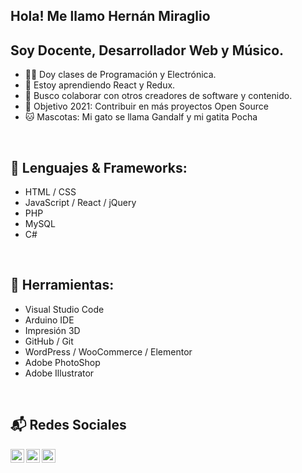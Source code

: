 ## Hola! Me llamo Hernán Miraglio
## Soy Docente, Desarrollador Web y Músico.

- 👨‍🏫 Doy clases de Programación y Electrónica.
- 📘 Estoy aprendiendo React y Redux.
- 👯 Busco colaborar con otros creadores de software y contenido.
- 🎯 Objetivo 2021: Contribuir en más proyectos Open Source 
- 🐱 Mascotas: Mi gato se llama Gandalf y mi gatita Pocha

<br />

## 💬 Lenguajes &amp; Frameworks:

- HTML / CSS
- JavaScript / React / jQuery
- PHP
- MySQL
- C#

<br />

## 🧰 Herramientas:

- Visual Studio Code
- Arduino IDE
- Impresión 3D
- GitHub / Git
- WordPress / WooCommerce / Elementor
- Adobe PhotoShop
- Adobe Illustrator

<br />

## 📬 Redes Sociales 

[<img align="left" alt="" width="22px" src="https://cdn.jsdelivr.net/npm/simple-icons@v3/icons/linkedin.svg" />][linkedin]
[<img align="left" alt="" width="22px" src="https://cdn.jsdelivr.net/npm/simple-icons@v3/icons/youtube.svg" />][youtube]
[<img align="left" alt="" width="22px" src="https://cdn.jsdelivr.net/npm/simple-icons@v3/icons/instagram.svg" />][instagram]

[youtube]: https://youtube.com/hmiraglio
[instagram]: https://instagram.com/hernan.miraglio
[linkedin]: https://linkedin.com/in/hmiraglio
